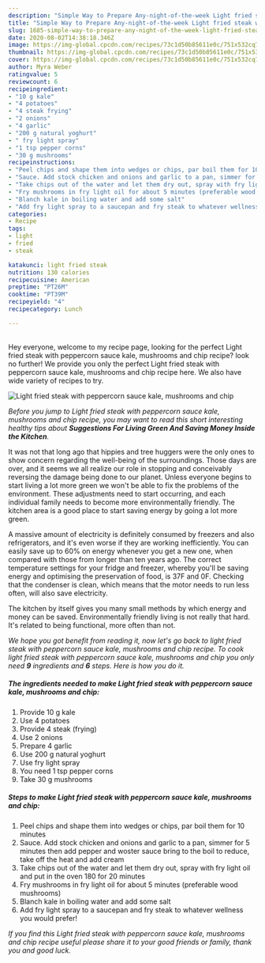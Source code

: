 ```yaml
---
description: "Simple Way to Prepare Any-night-of-the-week Light fried steak with peppercorn sauce kale, mushrooms and chip"
title: "Simple Way to Prepare Any-night-of-the-week Light fried steak with peppercorn sauce kale, mushrooms and chip"
slug: 1685-simple-way-to-prepare-any-night-of-the-week-light-fried-steak-with-peppercorn-sauce-kale-mushrooms-and-chip
date: 2020-08-02T14:38:18.346Z
image: https://img-global.cpcdn.com/recipes/73c1d50b85611e0c/751x532cq70/light-fried-steak-with-peppercorn-sauce-kale-mushrooms-and-chip-recipe-main-photo.jpg
thumbnail: https://img-global.cpcdn.com/recipes/73c1d50b85611e0c/751x532cq70/light-fried-steak-with-peppercorn-sauce-kale-mushrooms-and-chip-recipe-main-photo.jpg
cover: https://img-global.cpcdn.com/recipes/73c1d50b85611e0c/751x532cq70/light-fried-steak-with-peppercorn-sauce-kale-mushrooms-and-chip-recipe-main-photo.jpg
author: Myra Weber
ratingvalue: 5
reviewcount: 6
recipeingredient:
- "10 g kale"
- "4 potatoes"
- "4 steak frying"
- "2 onions"
- "4 garlic"
- "200 g natural yoghurt"
- " fry light spray"
- "1 tsp pepper corns"
- "30 g mushrooms"
recipeinstructions:
- "Peel chips and shape them into wedges or chips, par boil them for 10 minutes"
- "Sauce. Add stock chicken and onions and garlic to a pan, simmer for 5 minutes then add pepper and woster sauce bring to the boil to reduce, take off the heat and add cream"
- "Take chips out of the water and let them dry out, spray with fry light oil and put in the oven 180 for 20 minutes"
- "Fry mushrooms in fry light oil for about 5 minutes (preferable wood mushrooms)"
- "Blanch kale in boiling water and add some salt"
- "Add fry light spray to a saucepan and fry steak to whatever wellness you would prefer!"
categories:
- Recipe
tags:
- light
- fried
- steak

katakunci: light fried steak 
nutrition: 130 calories
recipecuisine: American
preptime: "PT26M"
cooktime: "PT39M"
recipeyield: "4"
recipecategory: Lunch

---
```

<br>
Hey everyone, welcome to my recipe page, looking for the perfect Light fried steak with peppercorn sauce kale, mushrooms and chip recipe? look no further! We provide you only the perfect Light fried steak with peppercorn sauce kale, mushrooms and chip recipe here. We also have wide variety of recipes to try.
<br>


![Light fried steak with peppercorn sauce kale, mushrooms and chip](https://img-global.cpcdn.com/recipes/73c1d50b85611e0c/751x532cq70/light-fried-steak-with-peppercorn-sauce-kale-mushrooms-and-chip-recipe-main-photo.jpg)

<i>Before you jump to Light fried steak with peppercorn sauce kale, mushrooms and chip recipe, you may want to read this short interesting healthy tips about 
<strong>Suggestions For Living Green And Saving Money Inside the Kitchen</strong>.</i>
</br>

It was not that long ago that hippies and tree huggers were the only ones to show concern regarding the well-being of the surroundings. Those days are over, and it seems we all realize our role in stopping and conceivably reversing the damage being done to our planet. Unless everyone begins to start living a lot more green we won't be able to fix the problems of the environment. These adjustments need to start occurring, and each individual family needs to become more environmentally friendly. The kitchen area is a good place to start saving energy by going a lot more green.

A massive amount of electricity is definitely consumed by freezers and also refrigerators, and it's even worse if they are working inefficiently. You can easily save up to 60% on energy whenever you get a new one, when compared with those from longer than ten years ago. The correct temperature settings for your fridge and freezer, whereby you'll be saving energy and optimising the preservation of food, is 37F and 0F. Checking that the condenser is clean, which means that the motor needs to run less often, will also save electricity.

The kitchen by itself gives you many small methods by which energy and money can be saved. Environmentally friendly living is not really that hard. It's related to being functional, more often than not.


<i>We hope you got benefit from reading it, now let's go back to light fried steak with peppercorn sauce kale, mushrooms and chip recipe. To cook light fried steak with peppercorn sauce kale, mushrooms and chip you only need <strong>9</strong> ingredients and <strong>6</strong> steps. Here is how you do it.
</i>

##### The ingredients needed to make Light fried steak with peppercorn sauce kale, mushrooms and chip:

1. Provide 10 g kale
1. Use 4 potatoes
1. Provide 4 steak (frying)
1. Use 2 onions
1. Prepare 4 garlic
1. Use 200 g natural yoghurt
1. Use  fry light spray
1. You need 1 tsp pepper corns
1. Take 30 g mushrooms


##### Steps to make Light fried steak with peppercorn sauce kale, mushrooms and chip:

1. Peel chips and shape them into wedges or chips, par boil them for 10 minutes
1. Sauce. Add stock chicken and onions and garlic to a pan, simmer for 5 minutes then add pepper and woster sauce bring to the boil to reduce, take off the heat and add cream
1. Take chips out of the water and let them dry out, spray with fry light oil and put in the oven 180 for 20 minutes
1. Fry mushrooms in fry light oil for about 5 minutes (preferable wood mushrooms)
1. Blanch kale in boiling water and add some salt
1. Add fry light spray to a saucepan and fry steak to whatever wellness you would prefer!


<i>If you find this Light fried steak with peppercorn sauce kale, mushrooms and chip recipe useful please share it to your good friends or family, thank you and good luck.</i>
